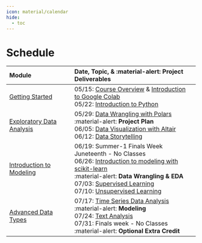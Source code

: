 ```yaml
---
icon: material/calendar
hide:
  - toc
---
```


# Schedule

| Module                                 | Date, Topic, & :material-alert: **Project Deliverables** |
| :------------------------------------- | :------------------------------------------------------- |
| [Getting Started](/getting-started)    | 05/15: [Course Overview](/syllabus/course-description) & [Introduction to Google Colab](/getting-started/colab)<br> 05/22: [Introduction to Python](/getting-started/python/)                                                                                                         |
| [Exploratory Data Analysis](/eda)      |  05/29: [Data Wrangling with Polars](/eda/data-wrangling)<br>    :material-alert: **Project Plan**<br> 06/05: [Data Visualization with Altair](/eda/data-visualization)<br> 06/12: [Data Storytelling](/eda/data-storytelling)                                                                            |
| [Introduction to Modeling](/modeling)  |  06/19: Summer-1 Finals Week Juneteenth - No Classes <br> 06/26: [Introduction to modeling with scikit-learn](/modeling/modeling_intro)<br>    :material-alert: **Data Wrangling & EDA** <br> 07/03: [Supervised Learning](/modeling/supervised)<br> 07/10: [Unsupervised Learning](/modeling/unsupervised) |
| [Advanced Data Types](/adv-data-types) |  07/17: [Time Series Data Analysis](/adv-data-types/time-series)<br>    :material-alert: **Modeling**<br> 07/24: [Text Analysis](/adv-data-types/text-analysis)<br> 07/31: Finals week - No Classes<br>     :material-alert: **Optional Extra Credit**                                               |
